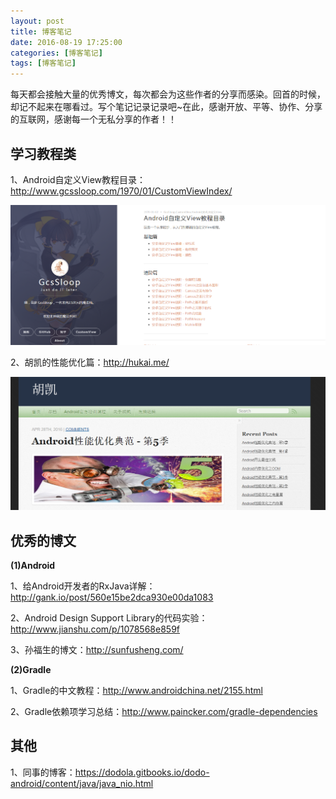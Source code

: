 ```yaml
---
layout: post
title: 博客笔记
date: 2016-08-19 17:25:00
categories: [博客笔记]
tags: [博客笔记]
---
```


每天都会接触大量的优秀博文，每次都会为这些作者的分享而感染。回首的时候，却记不起来在哪看过。写个笔记记录记录吧~在此，感谢开放、平等、协作、分享的互联网，感谢每一个无私分享的作者！！
<!--more-->

## 学习教程类

1、Android自定义View教程目录：<http://www.gcssloop.com/1970/01/CustomViewIndex/>

<img src="/assets/drawable/android_custom_view_source.png"  alt="pic" />

2、胡凯的性能优化篇：<http://hukai.me/>

<img src="/assets/drawable/hukai_android_optimization.png"  alt="pic" />


## 优秀的博文

**(1)Android**

1、给Android开发者的RxJava详解：<http://gank.io/post/560e15be2dca930e00da1083>

2、Android Design Support Library的代码实验：<http://www.jianshu.com/p/1078568e859f>

3、孙福生的博文：<http://sunfusheng.com/>

**(2)Gradle**

1、Gradle的中文教程：<http://www.androidchina.net/2155.html>

2、Gradle依赖项学习总结：<http://www.paincker.com/gradle-dependencies>

## 其他

1、同事的博客：<https://dodola.gitbooks.io/dodo-android/content/java/java_nio.html>